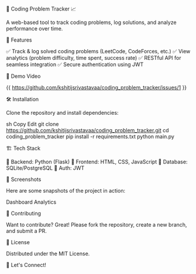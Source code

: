 🚀 Coding Problem Tracker 📈

A web-based tool to track coding problems, log solutions, and analyze performance over time.


🌟 Features

✅ Track & log solved coding problems (LeetCode, CodeForces, etc.)
✅ View analytics (problem difficulty, time spent, success rate)
✅ RESTful API for seamless integration
✅ Secure authentication using JWT

🎥 Demo Video

{{ https://github.com/kshitijsrivastavaa/coding_problem_tracker/issues/1 }}

🛠 Installation

Clone the repository and install dependencies:

sh
Copy
Edit
git clone https://github.com/kshitijsrivastavaa/coding_problem_tracker.git
cd coding_problem_tracker
pip install -r requirements.txt
python main.py

🏗 Tech Stack

🔹 Backend: Python (Flask)
🔹 Frontend: HTML, CSS, JavaScript
🔹 Database: SQLite/PostgreSQL
🔹 Auth: JWT

📸 Screenshots

Here are some snapshots of the project in action:

Dashboard	Analytics

🚀 Contributing

Want to contribute? Great! Please fork the repository, create a new branch, and submit a PR.

📜 License

Distributed under the MIT License.

📩 Let's Connect!
